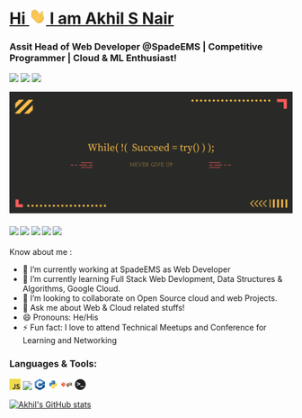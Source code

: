 # [Hi <img src="https://raw.githubusercontent.com/ABSphreak/ABSphreak/master/gifs/Hi.gif" width="30px"> I am Akhil S Nair](https://github.com/akhilsnair1047/)
### Assit Head of Web Developer @SpadeEMS | Competitive Programmer | Cloud & ML Enthusiast!


[<img height="30" src="https://img.shields.io/badge/-Facebook-3b5998?style=flat-square&labelColor=3b5998&logo=facebook&logoColor=white" />][twitter]
[<img height="30" src = "https://img.shields.io/badge/-Instagram-D7008A?style=flat-square&labelColor=D7008A&logo=Instagram&logoColor=white">][Youtube] 
[<img height="30" src="https://img.shields.io/badge/linkedin-blue.svg?&style=for-the-badge&logo=linkedin&logoColor=white" />][LinkedIn]

![alt text](https://github.com/akhilsnair1047/akhilsnair1047/blob/main/1.png) 

<!--[![Linkedin Badge](https://img.shields.io/badge/-akhilsnair1047-blue?style=flat-square&logo=Linkedin&logoColor=white&link=https://www.linkedin.com/in/akhil-s-nair-2a89b3190/)](https://www.linkedin.com/in/akhil-s-nair-2a89b3190/) 
[![Facebook Badge](https://img.shields.io/badge/-@akhilsnair1047-3b5998?style=flat-square&labelColor=3b5998&logo=facebook&logoColor=white&link=https://www.facebook.com/jonnalagadda.shivaram)](https://www.facebook.com/akhilsnair1047) [![Instagram Badge](https://img.shields.io/badge/-@__akhil_nair__-D7008A?style=flat-square&labelColor=D7008A&logo=Instagram&logoColor=white&link=https://www.instagram.com/__akhil_nair__)](https://www.instagram.com/__akhil_nair__/)[![Twitter Badge](https://img.shields.io/badge/-@akhilsnair1047-1ca0f1?style=flat-square&labelColor=1ca0f1&logo=twitter&logoColor=white&link=https://twitter.com/)](https://twitter.com/)  
**akhilsnair1047/akhilsnair1047** is a ✨ _special_ ✨ repository because its `README.md` (this file) appears on your GitHub profile. -->

 #### ![](https://img.shields.io/badge/Web%20Development-%3C%2F%3E-blueviolet) ![](https://img.shields.io/badge/JavaScript-%3C%2F%3E-yellow) ![](https://img.shields.io/badge/Python-%7C-0%2C%2022%2C%20100) ![](https://img.shields.io/badge/C++-%7C-yellowgreen) ![](https://img.shields.io/badge/Google%20Cloud-%7C-orange) 
 <!-- ![](https://img.shields.io/badge/Azure-%7C-blue)  -->

Know about me :

- 🔭 I’m currently working at SpadeEMS as Web Developer
- 🌱 I’m currently learning Full Stack Web Devlopment, Data Structures & Algorithms, Google Cloud.
- 👯 I’m looking to collaborate on Open Source cloud and web Projects.
- 💬 Ask me about Web & Cloud related stuffs!
- 😄 Pronouns: He/His
- ⚡ Fun fact: I love to attend Technical Meetups and Conference for Learning and Networking

### Languages & Tools:
<code><img height="20" src="https://raw.githubusercontent.com/github/explore/80688e429a7d4ef2fca1e82350fe8e3517d3494d/topics/javascript/javascript.png"></code>
<code><img height="20" src="https://upload.wikimedia.org/wikipedia/commons/thumb/1/10/CSS3_and_HTML5_logos_and_wordmarks.svg/791px-CSS3_and_HTML5_logos_and_wordmarks.svg.png"></code>
<code><img height="20" src="https://raw.githubusercontent.com/github/explore/80688e429a7d4ef2fca1e82350fe8e3517d3494d/topics/cpp/cpp.png"></code>
<code><img height="20" src="https://raw.githubusercontent.com/github/explore/80688e429a7d4ef2fca1e82350fe8e3517d3494d/topics/python/python.png"></code>
<code><img height="20" src="https://raw.githubusercontent.com/github/explore/80688e429a7d4ef2fca1e82350fe8e3517d3494d/topics/git/git.png"></code>
<code><img height="20" src="https://raw.githubusercontent.com/github/explore/80688e429a7d4ef2fca1e82350fe8e3517d3494d/topics/terminal/terminal.png"></code>

[![Akhil's GitHub stats](https://github-readme-stats.vercel.app/api?username=akhilsnair1047&count_private=true&theme=radical&hide=issues&show_icons=true)
](https://github-readme-stats.vercel.app/api?username=akhilsnair1047&count_private=true&theme=radical&hide=issues&show_icons=true)
<!-- [![Top Langs](https://github-readme-stats.vercel.app/api/top-langs/?username=anuraghazra&layout=compact)](https://github.com/anuraghazra/github-readme-stats) -->

[twitter]: https://twitter.com/__akhil_nair__
[youtube]: https://youtube.com/akhilsnair1047
[gmail]: https://akhilsnair1047@gmail.com
[linkedin]: https://www.linkedin.com/in/akhil-s-nair-2a89b3190/
[Facebook]: https://www.facebook.com/akhilsnair1047





